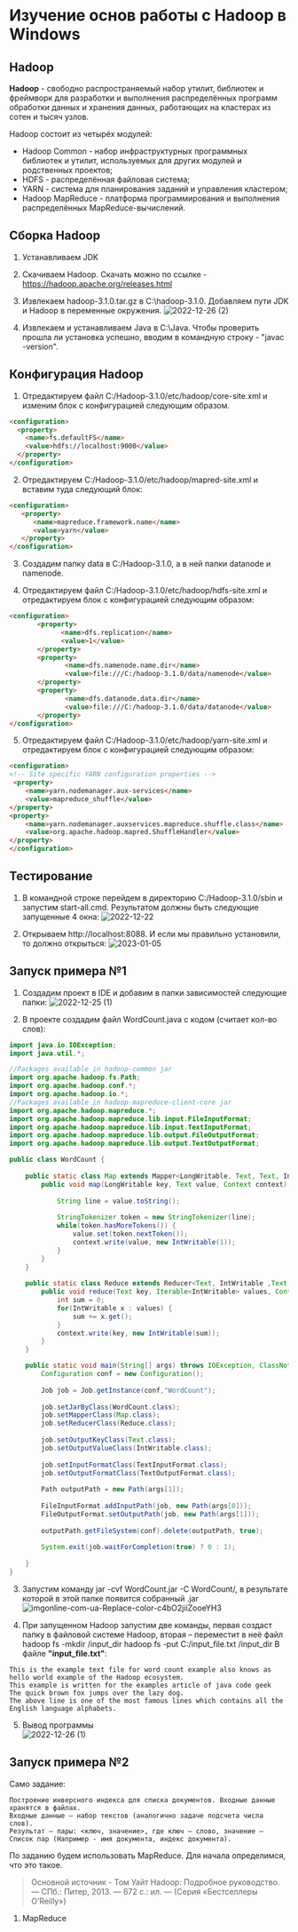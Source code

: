 # Изучение основ работы с Hadoop в Windows

## Hadoop
**Hadoop** - свободно распространяемый набор утилит, библиотек и фреймворк для разработки и выполнения распределённых программ обработки данных и хранения данных, работающих на кластерах из сотен и тысяч узлов.

Hadoop состоит из четырёх модулей:
* Hadoop Common - набор инфраструктурных программных библиотек и утилит, используемых для других модулей и родственных проектов;
* HDFS - распределённая файловая система;
* YARN - система для планирования заданий и управления кластером;
* Hadoop MapReduce - платформа программирования и выполнения распределённых MapReduce-вычислений.

## Сборка Hadoop

1. Устанавливаем JDK

2. Скачиваем Hadoop. Скачать можно по ссылке - https://hadoop.apache.org/releases.html

3. Извлекаем hadoop-3.1.0.tar.gz в С:\hadoop-3.1.0. Добавляем пути JDK и Hadoop в переменные окружения.
![2022-12-26 (2)](https://user-images.githubusercontent.com/79097818/210790900-e1ffe995-de61-4ea2-8a28-d0a76b61eac7.png)

4. Извлекаем и устанавливаем Java в C:\Java. Чтобы проверить прошла ли установка успешно, вводим в командную строку - "javac -version".

## Конфигурация Hadoop 

1. Отредактируем файл C:/Hadoop-3.1.0/etc/hadoop/core-site.xml и изменим блок с конфигурацией следующим образом.

```html
<configuration> 
  <property> 
    <name>fs.defaultFS</name> 
    <value>hdfs://localhost:9000</value> 
  </property> 
</configuration>
```

2. Отредактируем C:/Hadoop-3.1.0/etc/hadoop/mapred-site.xml и вставим туда следующий блок:
```html
<configuration> 
   <property> 
      <name>mapreduce.framework.name</name>
      <value>yarn</value> 
   </property> 
</configuration> 
```

3. Создадим папку data в C:/Hadoop-3.1.0, а в ней папки datanode и namenode.

4. Отредактируем файл C:/Hadoop-3.1.0/etc/hadoop/hdfs-site.xml и отредактируем блок с конфигурацией следующим образом:
```html
<configuration>
       <property>
             <name>dfs.replication</name>
             <value>1</value>
       </property>
       <property>
              <name>dfs.namenode.name.dir</name>
              <value>file:///C:/hadoop-3.1.0/data/namenode</value>
       </property>
       <property>
              <name>dfs.datanode.data.dir</name>
              <value>file:///C:/hadoop-3.1.0/data/datanode</value>
       </property>
</configuration>
```

5. Отредактируем файл C:/Hadoop-3.1.0/etc/hadoop/yarn-site.xml и отредактируем блок с конфигурацией следующим образом:
```html
<configuration>
<!-- Site specific YARN configuration properties -->
 <property>
    <name>yarn.nodemanager.aux-services</name>
	<value>mapreduce_shuffle</value>
</property>
<property>
    <name>yarn.nodemanager.auxservices.mapreduce.shuffle.class</name> 
	<value>org.apache.hadoop.mapred.ShuffleHandler</value>
</property>
</configuration>
```

## Тестирование

1. В командной строке перейдем в директорию C:/Hadoop-3.1.0/sbin и запустим start-all.cmd. Результатом должны быть следующие запущенные 4 окна:
![2022-12-22](https://user-images.githubusercontent.com/79097818/210794773-2a728892-c108-49b8-9257-09980c80c39c.png)

2. Открываем http://localhost:8088. И если мы правильно установили, то должно открыться:
![2023-01-05](https://user-images.githubusercontent.com/79097818/210796301-6d108081-c1db-402c-976b-3972aa0d08b0.png)

## Запуск примера №1

1. Создадим проект в IDE и добавим в папки зависимостей следующие папки:
![2022-12-25 (1)](https://user-images.githubusercontent.com/79097818/210796815-7e448b16-de27-4c6f-87fa-af1834bb46e9.png)

2. В проекте создадим файл WordCount.java с кодом (считает кол-во слов):
```java
import java.io.IOException;
import java.util.*;

//Packages available in hadoop-common jar
import org.apache.hadoop.fs.Path;
import org.apache.hadoop.conf.*;
import org.apache.hadoop.io.*;
//Packages available in hadoop-mapreduce-client-core jar
import org.apache.hadoop.mapreduce.*;
import org.apache.hadoop.mapreduce.lib.input.FileInputFormat;
import org.apache.hadoop.mapreduce.lib.input.TextInputFormat;
import org.apache.hadoop.mapreduce.lib.output.FileOutputFormat;
import org.apache.hadoop.mapreduce.lib.output.TextOutputFormat;

public class WordCount {
	
	public static class Map extends Mapper<LongWritable, Text, Text, IntWritable>{
		public void map(LongWritable key, Text value, Context context) throws IOException, InterruptedException {
			
			String line = value.toString();
			
			StringTokenizer token = new StringTokenizer(line);
			while(token.hasMoreTokens()) {
				value.set(token.nextToken());
				context.write(value, new IntWritable(1));
			}
		}
	}
	
	public static class Reduce extends Reducer<Text, IntWritable ,Text, IntWritable>{
		public void reduce(Text key, Iterable<IntWritable> values, Context context) throws IOException, InterruptedException {
			int sum = 0;
			for(IntWritable x : values) {
				sum += x.get();
			}
			context.write(key, new IntWritable(sum));
		}
	}

	public static void main(String[] args) throws IOException, ClassNotFoundException, InterruptedException {
		Configuration conf = new Configuration();
		
		Job job = Job.getInstance(conf,"WordCount");
		
		job.setJarByClass(WordCount.class);
		job.setMapperClass(Map.class);
		job.setReducerClass(Reduce.class);
		
		job.setOutputKeyClass(Text.class);
		job.setOutputValueClass(IntWritable.class);
		
		job.setInputFormatClass(TextInputFormat.class);
		job.setOutputFormatClass(TextOutputFormat.class);
		
		Path outputPath = new Path(args[1]);
		
		FileInputFormat.addInputPath(job, new Path(args[0]));
		FileOutputFormat.setOutputPath(job, new Path(args[1]));
		
		outputPath.getFileSystem(conf).delete(outputPath, true);
		
		System.exit(job.waitForCompletion(true) ? 0 : 1);
		
	}
}
```
3. Запустим команду jar -cvf WordCount.jar -C WordCount/, в результате которой в этой папке появится собранный .jar
![imgonline-com-ua-Replace-color-c4bO2jiiZooeYH3](https://user-images.githubusercontent.com/79097818/210802122-75fbabea-c13d-4dfe-80ec-92049c9d71c4.jpg)

4. При запущенном Hadoop запустим две команды, первая создаст папку в файловой системе Hadoop, вторая – переместит в неё файл hadoop fs -mkdir /input_dir hadoop fs -put C:/input_file.txt /input_dir 
В файле **"input_file.txt"**:
```
This is the example text file for word count example also knows as hello world example of the Hadoop ecosystem.
This example is written for the examples article of java code geek
The quick brown fox jumps over the lazy dog.
The above line is one of the most famous lines which contains all the English language alphabets.
```

5. Вывод программы<br>
![2022-12-26 (1)](https://user-images.githubusercontent.com/79097818/210803141-33da5a88-a956-4cfa-8896-ffd77e625fbe.png)

## Запуск примера №2

Само задание:
```
Построение инверсного индекса для списка документов. Входные данные хранятся в файлах. 
Входные данные – набор текстов (аналогично задаче подсчета числа слов). 
Результат – пары: <ключ, значение>, где ключ – слово, значение – Список пар (Например - имя документа, индекс документа). 
```
По заданию будем использовать MapReduce. Для начала определимся, что это такое.

> Основной источник - Том Уайт Hadoop: Подробное руководство. — СПб.: Питер, 2013. — 672 с.: ил. — (Серия «Бестселлеры O’Reilly»)

1. MapReduce

